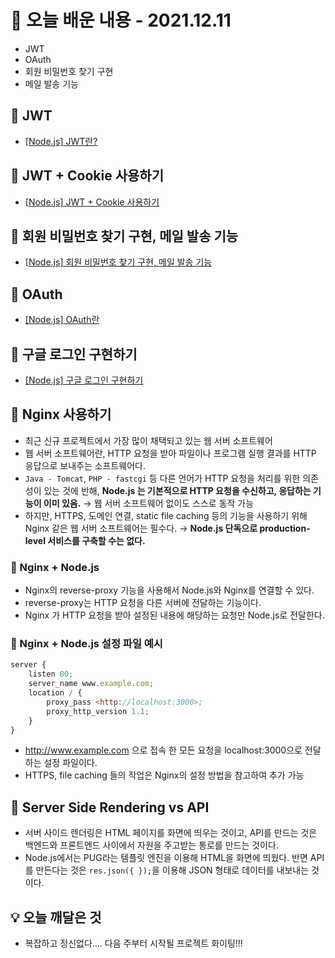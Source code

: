 # 📖 오늘 배운 내용 - 2021.12.11

- JWT
- OAuth
- 회원 비밀번호 찾기 구현
- 메일 발송 기능

## 📝 JWT

- [[Node.js] JWT란?](https://lakelouise.tistory.com/238)

## 📝 JWT + Cookie 사용하기

- [[Node.js] JWT + Cookie 사용하기](https://lakelouise.tistory.com/239)

## 📝 회원 비밀번호 찾기 구현, 메일 발송 기능

- [[Node.js\] 회원 비밀번호 찾기 구현, 메일 발송 기능](https://lakelouise.tistory.com/240)

## 📝 OAuth

- [[Node.js] OAuth란](https://lakelouise.tistory.com/241)

## 📝 구글 로그인 구현하기

- [[Node.js] 구글 로그인 구현하기](https://lakelouise.tistory.com/242)

## 📝 Nginx 사용하기

- 최근 신규 프로젝트에서 가장 많이 채택되고 있는 웹 서버 소프트웨어
- 웹 서버 소프트웨어란, HTTP 요청을 받아 파일이나 프로그램 실행 결과를 HTTP 응답으로 보내주는 소프트웨어다.
- `Java - Tomcat`, `PHP - fastcgi` 등 다른 언어가 HTTP 요청을 처리를 위한 의존성이 있는 것에 반해, **Node.js 는 기본적으로 HTTP 요청을 수신하고, 응답하는 기능이 이미 있음.** → 웹 서버 소프트웨어 없이도 스스로 동작 가능
- 하지만, HTTPS, 도메인 연결, static file caching 등의 기능을 사용하기 위해 Nginx 같은 웹 서버 소프트웨어는 필수다. → **Node.js 단독으로 production-level 서비스를 구축할 수는 없다.**

### 📕 Nginx + Node.js

- Nginx의 reverse-proxy 기능을 사용해서 Node.js와 Nginx를 연결할 수 있다.
- reverse-proxy는 HTTP 요청을 다른 서버에 전달하는 기능이다.
- Nginx 가 HTTP 요청을 받아 설정된 내용에 해당하는 요청만 Node.js로 전달한다.

### 📕 Nginx + Node.js 설정 파일 예시

```jsx
server {
	listen 80;
	server_name www.example.com;
	location / {
		proxy_pass <http://localhost:3000>;
		proxy_http_version 1.1;
	}
}
```

- http://www.example.com 으로 접속 한 모든 요청을 localhost:3000으로 전달하는 설정 파일이다.
- HTTPS, file caching 들의 작업은 Nginx의 설정 방법을 참고하여 추가 가능

## 📝 Server Side Rendering vs API

- 서버 사이드 렌더링은 HTML 페이지를 화면에 띄우는 것이고, API를 만드는 것은 백엔드와 프론트엔드 사이에서 자원을 주고받는 통로를 만드는 것이다.
- Node.js에서는 PUG라는 템플릿 엔진을 이용해 HTML을 화면에 띄웠다. 반면 API를 만든다는 것은 `res.json({ });`을 이용해 JSON 형태로 데이터를 내보내는 것이다.

## 💡 오늘 깨달은 것

- 복잡하고 정신없다.... 다음 주부터 시작될 프로젝트 화이팅!!!
